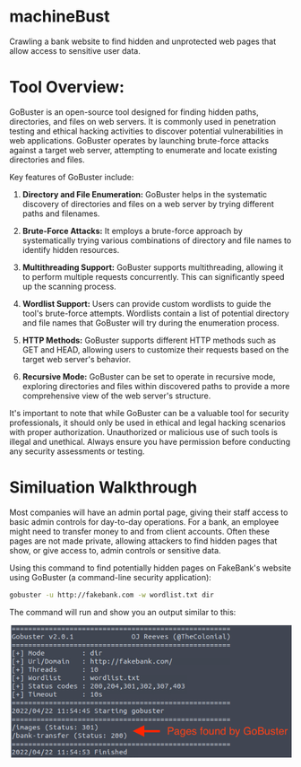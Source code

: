 # machineBust
Crawling a bank website to find hidden and unprotected web pages that allow access to sensitive user data.

# Tool Overview:

GoBuster is an open-source tool designed for finding hidden paths, directories, and files on web servers. It is commonly used in penetration testing and ethical hacking activities to discover potential vulnerabilities in web applications. GoBuster operates by launching brute-force attacks against a target web server, attempting to enumerate and locate existing directories and files.

Key features of GoBuster include:

1. **Directory and File Enumeration:** GoBuster helps in the systematic discovery of directories and files on a web server by trying different paths and filenames.

2. **Brute-Force Attacks:** It employs a brute-force approach by systematically trying various combinations of directory and file names to identify hidden resources.

3. **Multithreading Support:** GoBuster supports multithreading, allowing it to perform multiple requests concurrently. This can significantly speed up the scanning process.

4. **Wordlist Support:** Users can provide custom wordlists to guide the tool's brute-force attempts. Wordlists contain a list of potential directory and file names that GoBuster will try during the enumeration process.

5. **HTTP Methods:** GoBuster supports different HTTP methods such as GET and HEAD, allowing users to customize their requests based on the target web server's behavior.

6. **Recursive Mode:** GoBuster can be set to operate in recursive mode, exploring directories and files within discovered paths to provide a more comprehensive view of the web server's structure.

It's important to note that while GoBuster can be a valuable tool for security professionals, it should only be used in ethical and legal hacking scenarios with proper authorization. Unauthorized or malicious use of such tools is illegal and unethical. Always ensure you have permission before conducting any security assessments or testing.

# Similuation Walkthrough

Most companies will have an admin portal page, giving their staff access to basic admin controls for day-to-day operations. For a bank, an employee might need to transfer money to and from client accounts. Often these pages are not made private, allowing attackers to find hidden pages that show, or give access to, admin controls or sensitive data.

Using this command to find potentially hidden pages on FakeBank's website using GoBuster (a command-line security application):

```bash
gobuster -u http://fakebank.com -w wordlist.txt dir
```

The command will run and show you an output similar to this:

![plot](./GoBuster.png)




